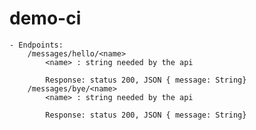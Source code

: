 # demo-ci
	- Endpoints:
		/messages/hello/<name>
			<name> : string needed by the api

			Response: status 200, JSON { message: String}
		/messages/bye/<name>
			<name> : string needed by the api

			Response: status 200, JSON { message: String}
